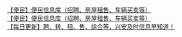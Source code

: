   
[【便民】便民信息库（招聘、房屋租售、车辆买卖等）](http://www.dianyue.me/archives/596/4htxl1q5x6pftgkd/)  
[【便民】便民信息库（招聘、房屋租售、车辆买卖等）](http://www.dianyue.me/archives/509/5ibzb7n6inkqmxj7/)  
[【每日更新】聘、转、租、售、综合等，兴安及时信息早知道！](http://www.dianyue.me/archives/830/glq4yucptbm44vm6/)